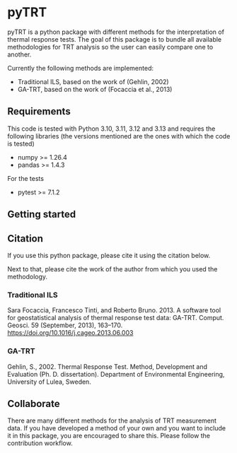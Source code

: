 # pyTRT

pyTRT is a python package with different methods for the interpretation of thermal response tests. The goal of this
package is to
bundle all available methodologies for TRT analysis so the user can easily compare one to another.

Currently the following methods are implemented:

- Traditional ILS, based on the work of (Gehlin, 2002)
- GA-TRT, based on the work of (Focaccia et al., 2013)

## Requirements

This code is tested with Python 3.10, 3.11, 3.12 and 3.13 and requires the following libraries (the versions mentioned
are the ones with which the code is tested)

- numpy >= 1.26.4
- pandas >= 1.4.3

For the tests

- pytest >= 7.1.2

## Getting started

## Citation

If you use this python package, please cite it using the citation below.

Next to that, please cite the work of the author from which you used the methodology.

### Traditional ILS

Sara Focaccia, Francesco Tinti, and Roberto Bruno. 2013. A software tool for geostatistical analysis of thermal response
test data: GA-TRT. Comput. Geosci. 59 (September, 2013), 163–170. https://doi.org/10.1016/j.cageo.2013.06.003

### GA-TRT

Gehlin, S., 2002. Thermal Response Test. Method, Development and Evaluation (Ph. D. dissertation). Department of
Environmental Engineering, University of Lulea, Sweden.

## Collaborate

There are many different methods for the analysis of TRT measurement data. If you have developed a method of your own
and you want to include it in this package, you are encouraged to share this. Please follow the contribution workflow.
